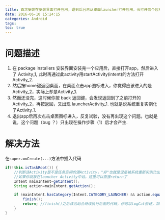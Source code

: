 ```yaml
---
title: 首次安装在安装界面打开应用，退到后台再从桌面launcher打开应用，会打开两个应用
date: 2016-06-10 15:24:15
categories: Android
tags:
toc: true
---
```


# 问题描述

1. 在 package installers 安装界面安装完一个应用后，直接打开app，然后进入了 Activity_1, 此时再通过此activity用startActivity(intent)的方法打开 Activity_2.
2. 然后按home键返回桌面，在桌面点击app图标进入，你觉得应该进入的是 Activity_2，实际上却是Activity_1.
3. 然而还没完，这时候你按 back 返回键，会发现返回到了之前打开的 Activity_2，再按返回，又出现 launcherActivity_1. 也就是说系统重复实例化了Activity_1.
4. 退出app后再次点击桌面图标进入，反复试验，没有再出现这个问题。也就是说，这个问题（bug ？）只出现在操作步骤（1）后才会产生.

<!--more-->

# 解决方法

在`super.onCreate(...)`方法中插入代码

```java
if(!this.isTaskRoot()) { 
    //判断该Activity是不是任务空间的源Activity，"非"也就是说是被系统重新实例化出来
    //如果你就放在launcher Activity中话，这里可以直接return了
    Intent mainIntent=getIntent();
    String action=mainIntent.getAction();

    if (mainIntent.hasCategory(Intent.CATEGORY_LAUNCHER) && action.equals(Intent.ACTION_MAIN)) {
        finish();
        return; //finish()之后该活动会继续执行后面的代码，你可以logCat验证，加return避免可能的exception
    }
}
```